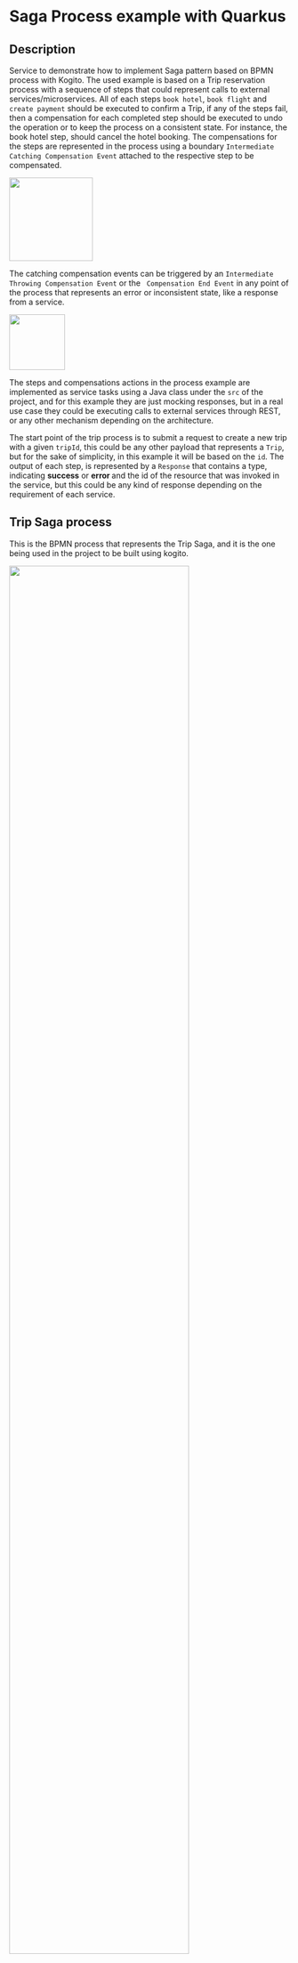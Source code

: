 # Saga Process example with Quarkus

## Description

Service to demonstrate how to implement Saga pattern based on BPMN process with Kogito. The used example is based on a
 Trip reservation process with a sequence of steps that could represent calls to external services/microservices.
 All of each steps `book hotel`, `book flight` and `create payment` should be executed to confirm a Trip, if any of the
  steps fail, then a compensation for each completed step should be executed to undo the operation or to keep the
   process on a consistent state. For instance, the book hotel step, should cancel the hotel booking. The
    compensations for the steps are represented in the process using a boundary `Intermediate Catching Compensation
Event` attached to the respective step to be compensated.          

<img src="docs/images/boundary-compensation.png" height="150px"/>

The catching compensation events can be triggered by an `Intermediate Throwing Compensation Event` or the
 ` Compensation End Event` in any point of the process that represents an error or inconsistent state, like a response
  from a service.
 
 <img src="docs/images/throwing-compensation.png" height="100px"/>

The steps and compensations actions in the process example are implemented as service tasks using a Java class under
 the `src` of the project, and for this example they are just mocking responses, but in a real use case they
  could be executing calls to external services through REST, or any other mechanism depending on the architecture. 
 
 The start point of the trip process is to submit a request to create a new trip with a given `tripId`, this could be
  any  other payload that represents a `Trip`, but for the sake of simplicity, in this example it will be
   based on the `id`.
  The output of each step, is represented by a `Response` that contains a type, indicating <b>success</b> or <b>error
  </b> and the id of the resource that was invoked in the service, but this could be any kind of response depending on
   the requirement of each service.

## Trip Saga process

This is the BPMN process that represents the Trip Saga, and it is the one being used in the project to be built using
 kogito.

<img src="docs/images/trip-saga.bpmn2.png" width="80%"/>

## Installing and Running

### Prerequisites

You will need:
  - Java 11+ installed
  - Environment variable JAVA_HOME set accordingly
  - Maven 3.6.2+ installed

When using native image compilation, you will also need:
  - [GraalVM 19.1.1](https://github.com/oracle/graal/releases/tag/vm-19.1.1) installed
  - Environment variable GRAALVM_HOME set accordingly
  - Note that GraalVM native image compilation typically requires other packages (glibc-devel, zlib-devel and gcc) to be installed too.  You also need 'native-image' installed in GraalVM (using 'gu install native-image'). Please refer to [GraalVM installation documentation](https://www.graalvm.org/docs/reference-manual/aot-compilation/#prerequisites) for more details.

### Compile and Run in Local Dev Mode

```
mvn clean compile quarkus:dev
```

### Package and Run in JVM mode

```
mvn clean package
java -jar target/process-saga-quarkus-runner.jar
```

### Package and Run using Local Native Image
Note that this requires GRAALVM_HOME to point to a valid GraalVM installation

```
mvn clean package -Pnative
```

To run the generated native executable, generated in `target/`, execute

```
./target/process-saga-quarkus-runner
```

Note: Native builds does not yet work on Windows, GraalVM and Quarkus should be rolling out support for Windows soon.

## OpenAPI (Swagger) documentation
[Specification at swagger.io](https://swagger.io/docs/specification/about/)

You can take a look at the [OpenAPI definition](http://localhost:8080/openapi?format=json) - automatically generated and included in this service - to determine all available operations exposed by this service. For easy readability you can visualize the OpenAPI definition file using a UI tool like for example available [Swagger UI](https://editor.swagger.io).

In addition, various clients to interact with this service can be easily generated using this OpenAPI definition.

When running in either Quarkus Development or Native mode, we also leverage the [Quarkus OpenAPI extension](https://quarkus.io/guides/openapi-swaggerui#use-swagger-ui-for-development) that exposes [Swagger UI](http://localhost:8080/swagger-ui/) that you can use to look at available REST endpoints and send test requests.

## Usage

Once the service is up and running, you can use the following examples to interact with the service. Note that rather than using the curl commands below, you can also use the [Swagger UI](http://localhost:8080/swagger-ui/) to send requests.

### Creating a new trip

#### POST /trip

Allows to create a new trip with the given data:

Given data:

```json
{
    "tripId" : "03e6cf79-3301-434b-b5e1-d6899b5639aa"
    
}
```

Curl command (using the JSON object above):

```sh
curl -H "Content-Type: application/json" -X POST http://localhost:8080/trip -d '{"tripId" : "03e6cf79-3301-434b-b5e1-d6899b5639aa"}'
```
The response for the trip reservation is returned with the attributes representing the response of each step, either
 success or failure. The `tripResponse` attribute indicates if the trip can be confirmed in case of success or
  canceled in case of error.

Response example:

```json
    {
        "id": "902a2caa-4ed0-4675-96e8-1434e1ea5bde",
        "paymentResponse": {
            "type": "SUCCESS",
            "resourceId": "af87e7b8-e455-4170-96e0-8bf23081158a"
        },
        "tripResponse": {
            "type": "SUCCESS",
            "resourceId": "03e6cf79-3301-434b-b5e1-d6899b5639aa"
        },
        "failService": null,
        "hotelResponse": {
            "type": "SUCCESS",
            "resourceId": "54101773-9a20-4e53-963c-353891ed8517"
        },
        "tripId": "03e6cf79-3301-434b-b5e1-d6899b5639aa",
        "flightResponse": {
            "type": "SUCCESS",
            "resourceId": "523d33be-815c-44f7-b52b-2337b770872d"
        }
    }
```

In the console executing the application you can check the log it with the executed steps.

```text
2020-11-05 16:23:32,478 INFO  [org.kie.kog.HotelService] (executor-thread-198) Book Hotel for t 3e6cf79-3301-434b-b5e1-d6899b5639aa
2020-11-05 16:23:32,481 INFO  [org.kie.kog.FlightService] (executor-thread-198) Book Flight for t 3e6cf79-3301-434b-b5e1-d6899b5639aa
2020-11-05 16:23:32,481 INFO  [org.kie.kog.PaymentService] (executor-thread-198) Create Payment for t 3e6cf79-3301-434b-b5e1-d6899b5639aa
Trip Success
```

#### Simulating errors to activate the compensation flows

To make testing the process easier it was introduced an optional attribute `failService` that indicates which service
 should respond with an error. The attribute is basically the simple class name of the service.

Example:

```json
{
    "tripId" : "03e6cf79-3301-434b-b5e1-d6899b5639aa",
    "failService" : "PaymentService"    
}
```
Curl command (using the JSON object above):

```sh
curl -H "Content-Type: application/json" -X POST http://localhost:8080/trip -d '{"tripId" : "03e6cf79-3301-434b-b5e1-d6899b5639aa", "failService" : "PaymentService"}' 
```

Response example:

```json
{
    "id": "623f87c1-03ab-42e5-a1f4-e89b26cda769",
    "paymentResponse": {
        "type": "ERROR",
        "resourceId": "76d77805-3b28-445d-b38d-5796930d9996"
    },
    "tripResponse": {
        "type": "ERROR",
        "resourceId": "03e6cf79-3301-434b-b5e1-d6899b5639aa"
    },
    "failService": "PaymentService",
    "hotelResponse": {
        "type": "SUCCESS",
        "resourceId": "7ff1b4df-f999-4306-bc1d-e45cc7206695"
    },
    "tripId": "03e6cf79-3301-434b-b5e1-d6899b5639aa",
    "flightResponse": {
        "type": "SUCCESS",
        "resourceId": "e2441697-f548-48be-aa1c-120e71bcd488"
    }
}
```

In the console executing the application you can check the log it with the executed steps.

```text
2020-11-05 16:51:10,653 INFO  [org.kie.kog.HotelService] (executor-thread-199) Book Hotel for t 03e6cf79-3301-434b-b5e1-d6899b5639aa
2020-11-05 16:51:10,654 INFO  [org.kie.kog.FlightService] (executor-thread-199) Book Flight for t 03e6cf79-3301-434b-b5e1-d6899b5639aa
2020-11-05 16:51:10,654 INFO  [org.kie.kog.PaymentService] (executor-thread-199) Create Payment for t 03e6cf79-3301-434b-b5e1-d6899b5639aa
Trip Failed
2020-11-05 16:51:10,656 INFO  [org.kie.kog.PaymentService] (executor-thread-199) Cancel Payment for t 03e6cf79-3301-434b-b5e1-d6899b5639aa
2020-11-05 16:51:10,656 INFO  [org.kie.kog.FlightService] (executor-thread-199) Cancel Flight for t 03e6cf79-3301-434b-b5e1-d6899b5639aa
2020-11-05 16:51:10,657 INFO  [org.kie.kog.HotelService] (executor-thread-199) Cancel Hotel for t 03e6cf79-3301-434b-b5e1-d6899b5639aa
```



## Deploying with Kogito Operator

In the [`operator`](operator) directory you'll find the custom resources needed to deploy this example on OpenShift with the [Kogito Operator](https://docs.jboss.org/kogito/release/latest/html_single/#chap_kogito-deploying-on-openshift).
